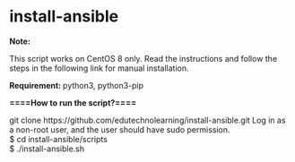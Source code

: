 # install-ansible

<b> 
  Note:
  </b>
<p>  
This script works on CentOS 8 only.
Read the instructions and follow the steps in the following link for manual installation.
  </p>
  
<b> Requirement: </b>
python3, python3-pip

<b> ====How to run the script?==== </b>
<p>
git clone https://github.com/edutechnolearning/install-ansible.git
Log in as a non-root user, and the user should have sudo permission.<br />
$ cd install-ansible/scripts <br />  
$ ./install-ansible.sh
</p>
